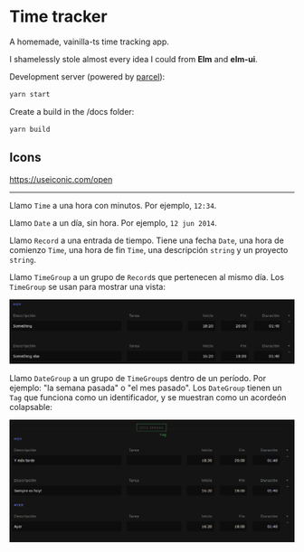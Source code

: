 # Time tracker

A homemade, vainilla-ts time tracking app.

I shamelessly stole almost every idea I could from **Elm** and **elm-ui**.

Development server (powered by [parcel](https://parceljs.org/)):

```bash
yarn start
```

Create a build in the /docs folder:

```bash
yarn build
```

## Icons

https://useiconic.com/open

---

Llamo `Time` a una hora con minutos. Por ejemplo, `12:34`.

Llamo `Date` a un día, sin hora. Por ejemplo, `12 jun 2014`.

Llamo `Record` a una entrada de tiempo. Tiene una fecha `Date`, una hora de comienzo `Time`,
una hora de fin `Time`, una descripción `string` y un proyecto `string`.

Llamo `TimeGroup` a un grupo de `Record`s que pertenecen al mismo día. Los
`TimeGroup` se usan para mostrar una vista:

![ ](static/time-group.png)

Llamo `DateGroup` a un grupo de `TimeGroup`s dentro de un período. Por ejemplo: "la semana pasada" o "el mes pasado". Los `DateGroup` tienen un `Tag` que funciona como un identificador, y se muestran como un acordeón colapsable:

![ ](static/date-group.png)
